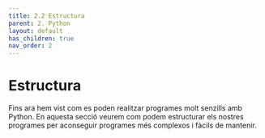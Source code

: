 ```yaml
---
title: 2.2 Estructura
parent: 2. Python
layout: default
has_children: true
nav_order: 2
---
```


# Estructura

Fins ara hem vist com es poden realitzar programes molt senzills amb Python. En aquesta secció veurem com podem estructurar els nostres programes per aconseguir programes més complexos i fàcils de mantenir.
